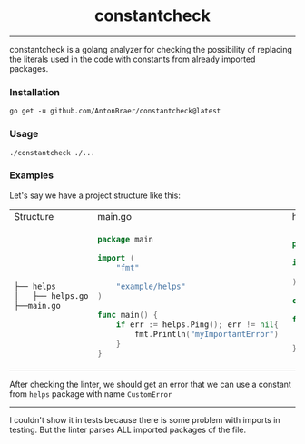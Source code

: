 <div align="center">

# constantcheck

</div>

---

constantcheck is a golang analyzer for checking 
the possibility of replacing the literals used in the code 
with constants from already imported packages.

### Installation

```shell
go get -u github.com/AntonBraer/constantcheck@latest
```

### Usage

```
./constantcheck ./...
```

### Examples

Let's say we have a project structure like this:
<table>
<tr>
<td> Structure </td> <td> main.go </td> <td> helps.go </td>
</tr>
<tr>
<td> 

```bash   
├── helps
│   ├── helps.go
├──main.go
``` 
</td>
<td>

```go
package main

import (
	"fmt"

	"example/helps"
)

func main() {
	if err := helps.Ping(); err != nil{
		fmt.Println("myImportantError")	
    }
}
```

</td>
<td>

```go
package helps

import (
	"fmt"
)

const CustomError = "myImportantError"

func Ping() error{
	fmt.Println("Pong")
	return nil
}
```
</td>
</tr>
</table>

After checking the linter, we should get an error that we can use a constant from 
`helps` package with name `CustomError`

---
I couldn't show it in tests because there is some problem with imports in testing. But the linter parses ALL imported packages of the file.

